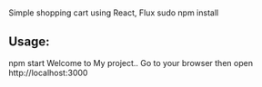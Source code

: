 

# 
Simple shopping cart using React, Flux
sudo npm install
## Usage:
npm start
Welcome to My project..
Go to your browser then open http://localhost:3000
